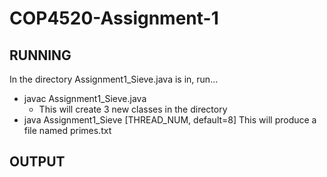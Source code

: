 # COP4520-Assignment-1
## RUNNING
In the directory Assignment1_Sieve.java is in, run...
- javac Assignment1_Sieve.java
  - This will create 3 new classes in the directory
- java Assignment1_Sieve [THREAD_NUM, default=8]
This will produce a file named primes.txt

## OUTPUT
<execution time in ms> <number of primes found> <sum of all primes> <last ten primes>